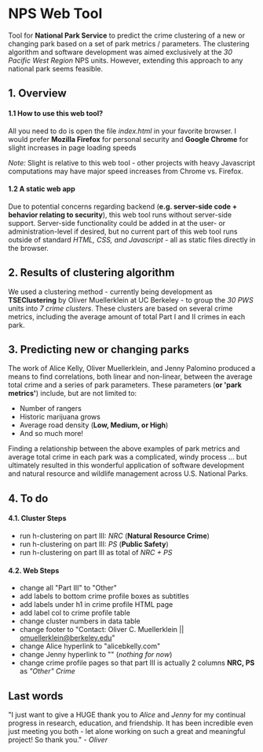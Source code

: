 # NPS Web Tool

Tool for **National Park Service** to predict the crime clustering of a new or changing park based on a set of park metrics / parameters. The clustering algorithm and software development was aimed exclusively at the *30 Pacific West Region* NPS units. However, extending this approach to any national park seems feasible.

## 1. Overview

#### 1.1 How to use this web tool?

All you need to do is open the file *index.html* in your favorite browser. I would prefer **Mozilla Firefox** for personal security and **Google Chrome** for slight increases in page loading speeds

*Note:* Slight is relative to this web tool - other projects with heavy Javascript computations may have major speed increases from Chrome vs. Firefox.

#### 1.2 A static web app

Due to potential concerns regarding backend (**e.g. server-side code + behavior relating to security**), this web tool runs without server-side support. Server-side functionality could be added in at the user- or administration-level if desired, but no current part of this web tool runs outside of standard *HTML, CSS, and Javascript* - all as static files directly in the browser.

## 2. Results of clustering algorithm

We used a clustering method - currently being development as **TSEClustering** by Oliver Muellerklein at UC Berkeley - to group the *30 PWS* units into *7 crime clusters*. These clusters are based on several crime metrics, including the average amount of total Part I and II crimes in each park.

## 3. Predicting new or changing parks

The work of Alice Kelly, Oliver Muellerklein, and Jenny Palomino produced a means to find correlations, both linear and non-linear, between the average total crime and a series of park parameters. These parameters (**or 'park metrics'**) include, but are not limited to:

- Number of rangers
- Historic marijuana grows
- Average road density (**Low, Medium, or High**)
- And so much more!

Finding a relationship between the above examples of park metrics and average total crime in each park was a complicated, windy process ... but ultimately resulted in this wonderful application of software development and natural resource and wildlife management across U.S. National Parks.

## 4. To do

#### 4.1. Cluster Steps

- run h-clustering on part III: *NRC* (**Natural Resource Crime**)
- run h-clustering on part III: *PS* (**Public Safety**)
- run h-clustering on part III as total of *NRC + PS*

#### 4.2. Web Steps

- change all "Part III" to "Other"
- add labels to bottom crime profile boxes as subtitles
- add labels under h1 in crime profile HTML page
- add label col to crime profile table
- change cluster numbers in data table
- change footer to "Contact: Oliver C. Muellerklein || omuellerklein@berkeley.edu"
- change Alice hyperlink to "alicebkelly.com"
- change Jenny hyperlink to "" (*nothing for now*)
- change crime profile pages so that part III is actually 2 columns **NRC, PS** as *"Other" Crime*

## Last words

"I just want to give a HUGE thank you to *Alice* and *Jenny* for my continual progress in research, education, and friendship. It has been incredible even just meeting you both - let alone working on such a great and meaningful project! So thank you." - *Oliver*   
